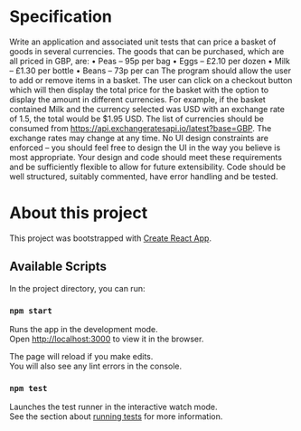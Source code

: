 # Specification

Write an application and associated unit tests that can price a basket of goods in several currencies.
The goods that can be purchased, which are all priced in GBP, are:
• Peas – 95p per bag
• Eggs – £2.10 per dozen
• Milk – £1.30 per bottle
• Beans – 73p per can
The program should allow the user to add or remove items in a basket. The user can click on a checkout
button which will then display the total price for the basket with the option to display the amount in different
currencies. For example, if the basket contained Milk and the currency selected was USD with an exchange
rate of 1.5, the total would be $1.95 USD.
The list of currencies should be consumed from https://api.exchangeratesapi.io/latest?base=GBP. The
exchange rates may change at any time.
No UI design constraints are enforced – you should feel free to design the UI in the way you believe is most
appropriate. Your design and code should meet these requirements and be sufficiently flexible to allow for
future extensibility. Code should be well structured, suitably commented, have error handling and be tested.

# About this project

This project was bootstrapped with [Create React App](https://github.com/facebook/create-react-app).

## Available Scripts

In the project directory, you can run:

### `npm start`

Runs the app in the development mode.<br />
Open [http://localhost:3000](http://localhost:3000) to view it in the browser.

The page will reload if you make edits.<br />
You will also see any lint errors in the console.

### `npm test`

Launches the test runner in the interactive watch mode.<br />
See the section about [running tests](https://facebook.github.io/create-react-app/docs/running-tests) for more information.